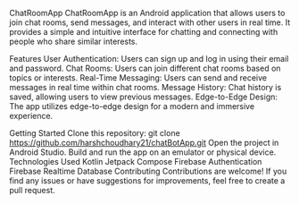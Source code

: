 ChatRoomApp
ChatRoomApp is an Android application that allows users to join chat rooms, send messages, and interact with other users in real time. It provides a simple and intuitive interface for chatting and connecting with people who share similar interests.

Features
User Authentication: Users can sign up and log in using their email and password.
Chat Rooms: Users can join different chat rooms based on topics or interests.
Real-Time Messaging: Users can send and receive messages in real time within chat rooms.
Message History: Chat history is saved, allowing users to view previous messages.
Edge-to-Edge Design: The app utilizes edge-to-edge design for a modern and immersive experience.


Getting Started
Clone this repository: git clone https://github.com/harshchoudhary21/chatBotApp.git
Open the project in Android Studio.
Build and run the app on an emulator or physical device.
Technologies Used
Kotlin
Jetpack Compose
Firebase Authentication
Firebase Realtime Database
Contributing
Contributions are welcome! If you find any issues or have suggestions for improvements, feel free to create a pull request.
